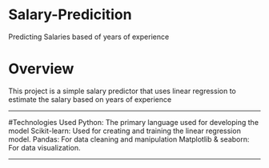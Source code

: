 # Salary-Predicition
Predicting Salaries based of years of experience
# Overview
This project is a simple salary predictor that uses linear regression to estimate the salary based on years of experience
_________________________________________________________________________________________________________________________________________________________________

#Technologies Used
Python: The primary language used for developing the model
Scikit-learn: Used for creating and training the linear regression model.
Pandas: For data cleaning and manipulation
Matplotlib & seaborn: For data visualization.
__________________________________________________________________________________________________________________________________________________________________



